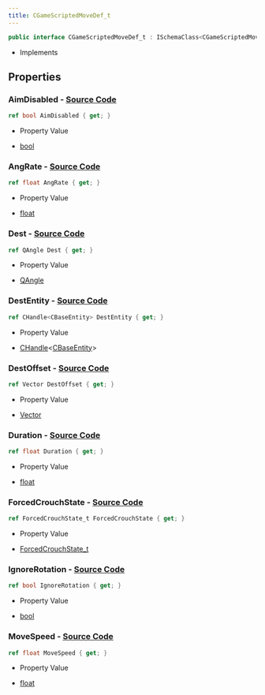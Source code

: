 ```yaml
---
title: CGameScriptedMoveDef_t
---
```


```csharp
public interface CGameScriptedMoveDef_t : ISchemaClass<CGameScriptedMoveDef_t>, ISchemaField, ISchemaClass, INativeHandle
```

- Implements

## Properties

### **AimDisabled** - [Source Code](https://github.com/swiftly-solution/swiftlys2/blob/main/managed/src/SwiftlyS2.Generated/Schemas/Interfaces/CGameScriptedMoveDef_t.cs#L28)

```csharp
ref bool AimDisabled { get; }
```

- Property Value

- [bool](https://learn.microsoft.com/dotnet/api/system.boolean)

### **AngRate** - [Source Code](https://github.com/swiftly-solution/swiftlys2/blob/main/managed/src/SwiftlyS2.Generated/Schemas/Interfaces/CGameScriptedMoveDef_t.cs#L24)

```csharp
ref float AngRate { get; }
```

- Property Value

- [float](https://learn.microsoft.com/dotnet/api/system.single)

### **Dest** - [Source Code](https://github.com/swiftly-solution/swiftlys2/blob/main/managed/src/SwiftlyS2.Generated/Schemas/Interfaces/CGameScriptedMoveDef_t.cs#L20)

```csharp
ref QAngle Dest { get; }
```

- Property Value

- [QAngle](/docs/api/shared/natives/qangle)

### **DestEntity** - [Source Code](https://github.com/swiftly-solution/swiftlys2/blob/main/managed/src/SwiftlyS2.Generated/Schemas/Interfaces/CGameScriptedMoveDef_t.cs#L18)

```csharp
ref CHandle<CBaseEntity> DestEntity { get; }
```

- Property Value

- [CHandle](/docs/api/shared/natives/chandle-1)<[CBaseEntity](/docs/api/shared/schemadefinitions/cbaseentity)>

### **DestOffset** - [Source Code](https://github.com/swiftly-solution/swiftlys2/blob/main/managed/src/SwiftlyS2.Generated/Schemas/Interfaces/CGameScriptedMoveDef_t.cs#L16)

```csharp
ref Vector DestOffset { get; }
```

- Property Value

- [Vector](/docs/api/shared/natives/vector)

### **Duration** - [Source Code](https://github.com/swiftly-solution/swiftlys2/blob/main/managed/src/SwiftlyS2.Generated/Schemas/Interfaces/CGameScriptedMoveDef_t.cs#L22)

```csharp
ref float Duration { get; }
```

- Property Value

- [float](https://learn.microsoft.com/dotnet/api/system.single)

### **ForcedCrouchState** - [Source Code](https://github.com/swiftly-solution/swiftlys2/blob/main/managed/src/SwiftlyS2.Generated/Schemas/Interfaces/CGameScriptedMoveDef_t.cs#L32)

```csharp
ref ForcedCrouchState_t ForcedCrouchState { get; }
```

- Property Value

- [ForcedCrouchState_t](/docs/api/shared/schemadefinitions/forcedcrouchstate_t)

### **IgnoreRotation** - [Source Code](https://github.com/swiftly-solution/swiftlys2/blob/main/managed/src/SwiftlyS2.Generated/Schemas/Interfaces/CGameScriptedMoveDef_t.cs#L30)

```csharp
ref bool IgnoreRotation { get; }
```

- Property Value

- [bool](https://learn.microsoft.com/dotnet/api/system.boolean)

### **MoveSpeed** - [Source Code](https://github.com/swiftly-solution/swiftlys2/blob/main/managed/src/SwiftlyS2.Generated/Schemas/Interfaces/CGameScriptedMoveDef_t.cs#L26)

```csharp
ref float MoveSpeed { get; }
```

- Property Value

- [float](https://learn.microsoft.com/dotnet/api/system.single)

